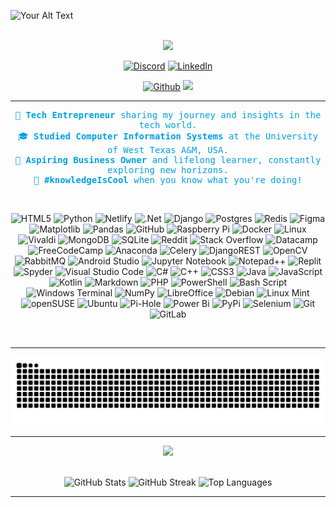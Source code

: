 ![Your Alt Text](assets/header.gif)
<br>
<br>

<p align="center">
    <img src="https://readme-typing-svg.herokuapp.com?font=Fira+Code&color=00A1E4&width=450&height=30&lines=👋+Hi,+I'm+Cesar..;Student;Tech+Entrepreneur;CIS+Graduate;Aspiring+Business+Owner..;Building+For+Small+Businesses..;Let's+Connect+and+Collaborate!&center=true">
</p>
    
<div align="center">
  <!-- Links -->
  <a href="https://discord.gg/EuZWYaKnxm"><img src="https://img.shields.io/badge/Discord-%237289DA.svg?style=for-the-badge&logo=discord&logoColor=white" alt="Discord"></a>
  <a href="https://www.linkedin.com/in/cesar-ortega-9091891b1/"><img src="https://img.shields.io/badge/LinkedIn-%230077B5.svg?style=for-the-badge&logo=linkedin&logoColor=white" alt="LinkedIn"></a>

[![Github](https://img.shields.io/github/followers/Byte-Repository?color=2)](https://github.com/Byte-Repository) [![](https://visitcount.itsvg.in/api?id=Byte-Repository&icon=0&color=2)](https://visitcount.itsvg.in)
</div>

---

<div align="center">
    <p style="font-family: 'Fira Code', monospace; color: #00A1E4;">
    🚀 <strong>Tech Entrepreneur</strong> sharing my journey and insights in the tech world.<br>  
    🎓 <strong>Studied Computer Information Systems</strong> at the University of West Texas A&M, USA.<br>  
    💼 <strong>Aspiring Business Owner</strong> and lifelong learner, constantly exploring new horizons.<br>  
    🧠 <strong>#knowledgeIsCool</strong> when you know what you're doing!<br>
    </p>
</div>

<br>

<div align="center">
    
![HTML5](https://img.shields.io/badge/html5-%23E34F26.svg?style=for-the-badge&logo=html5&logoColor=white) 
![Python](https://img.shields.io/badge/python-3670A0?style=for-the-badge&logo=python&logoColor=ffdd54) 
![Netlify](https://img.shields.io/badge/netlify-%23000000.svg?style=for-the-badge&logo=netlify&logoColor=#00C7B7) 
![.Net](https://img.shields.io/badge/.NET-5C2D91?style=for-the-badge&logo=.net&logoColor=white) 
![Django](https://img.shields.io/badge/django-%23092E20.svg?style=for-the-badge&logo=django&logoColor=white) 
![Postgres](https://img.shields.io/badge/postgres-%23316192.svg?style=for-the-badge&logo=postgresql&logoColor=white) 
![Redis](https://img.shields.io/badge/redis-%23DD0031.svg?style=for-the-badge&logo=redis&logoColor=white) 
![Figma](https://img.shields.io/badge/figma-%23F24E1E.svg?style=for-the-badge&logo=figma&logoColor=white) 
![Matplotlib](https://img.shields.io/badge/Matplotlib-%23ffffff.svg?style=for-the-badge&logo=Matplotlib&logoColor=black) 
![Pandas](https://img.shields.io/badge/pandas-%23150458.svg?style=for-the-badge&logo=pandas&logoColor=white) 
![GitHub](https://img.shields.io/badge/github-%23121011.svg?style=for-the-badge&logo=github&logoColor=white) 
![Raspberry Pi](https://img.shields.io/badge/-Raspberry_Pi-C51A4A?style=for-the-badge&logo=Raspberry-Pi) 
![Docker](https://img.shields.io/badge/docker-%230db7ed.svg?style=for-the-badge&logo=docker&logoColor=white) 
![Linux](https://img.shields.io/badge/Linux-FCC624.svg?style=for-the-badge&logo=linux&logoColor=black)
![Vivaldi](https://img.shields.io/badge/Vivaldi-EF3939?style=for-the-badge&logo=Vivaldi&logoColor=white)
![MongoDB](https://img.shields.io/badge/MongoDB-%234ea94b.svg?style=for-the-badge&logo=mongodb&logoColor=white)
![SQLite](https://img.shields.io/badge/sqlite-%2307405e.svg?style=for-the-badge&logo=sqlite&logoColor=white)
![Reddit](https://img.shields.io/badge/Reddit-%23FF4500.svg?style=for-the-badge&logo=Reddit&logoColor=white)
![Stack Overflow](https://img.shields.io/badge/-Stackoverflow-FE7A16?style=for-the-badge&logo=stack-overflow&logoColor=white)
![Datacamp](https://img.shields.io/badge/Datacamp-05192D?style=for-the-badge&logo=datacamp&logoColor=03E860)
![FreeCodeCamp](https://img.shields.io/badge/Freecodecamp-%23123.svg?&style=for-the-badge&logo=freecodecamp&logoColor=green)
![Anaconda](https://img.shields.io/badge/Anaconda-%2344A833.svg?style=for-the-badge&logo=anaconda&logoColor=white)
![Celery](https://img.shields.io/badge/celery-%23a9cc54.svg?style=for-the-badge&logo=celery&logoColor=ddf4a4)
![DjangoREST](https://img.shields.io/badge/DJANGO-REST-ff1709?style=for-the-badge&logo=django&logoColor=white&color=ff1709&labelColor=gray)
![OpenCV](https://img.shields.io/badge/opencv-%23white.svg?style=for-the-badge&logo=opencv&logoColor=white)
![RabbitMQ](https://img.shields.io/badge/Rabbitmq-FF6600?style=for-the-badge&logo=rabbitmq&logoColor=white)
![Android Studio](https://img.shields.io/badge/android%20studio-346ac1?style=for-the-badge&logo=android%20studio&logoColor=white)
![Jupyter Notebook](https://img.shields.io/badge/jupyter-%23FA0F00.svg?style=for-the-badge&logo=jupyter&logoColor=white)
![Notepad++](https://img.shields.io/badge/Notepad++-90E59A.svg?style=for-the-badge&logo=notepad%2b%2b&logoColor=black)
![Replit](https://img.shields.io/badge/Replit-DD1200?style=for-the-badge&logo=Replit&logoColor=white)
![Spyder](https://img.shields.io/badge/Spyder-838485?style=for-the-badge&logo=spyder%20ide&logoColor=maroon)
![Visual Studio Code](https://img.shields.io/badge/Visual%20Studio%20Code-0078d7.svg?style=for-the-badge&logo=visual-studio-code&logoColor=white)
![C#](https://img.shields.io/badge/c%23-%23239120.svg?style=for-the-badge&logo=csharp&logoColor=white)
![C++](https://img.shields.io/badge/c++-%2300599C.svg?style=for-the-badge&logo=c%2B%2B&logoColor=white)
![CSS3](https://img.shields.io/badge/css3-%231572B6.svg?style=for-the-badge&logo=css3&logoColor=white)
![Java](https://img.shields.io/badge/java-%23ED8B00.svg?style=for-the-badge&logo=openjdk&logoColor=white)
![JavaScript](https://img.shields.io/badge/javascript-%23323330.svg?style=for-the-badge&logo=javascript&logoColor=%23F7DF1E)
![Kotlin](https://img.shields.io/badge/kotlin-%237F52FF.svg?style=for-the-badge&logo=kotlin&logoColor=white)
![Markdown](https://img.shields.io/badge/markdown-%23000000.svg?style=for-the-badge&logo=markdown&logoColor=white)
![PHP](https://img.shields.io/badge/php-%23777BB4.svg?style=for-the-badge&logo=php&logoColor=white)
![PowerShell](https://img.shields.io/badge/PowerShell-%235391FE.svg?style=for-the-badge&logo=powershell&logoColor=white)
![Bash Script](https://img.shields.io/badge/bash_script-%23121011.svg?style=for-the-badge&logo=gnu-bash&logoColor=white)
![Windows Terminal](https://img.shields.io/badge/Windows%20Terminal-%234D4D4D.svg?style=for-the-badge&logo=windows-terminal&logoColor=white)
![NumPy](https://img.shields.io/badge/numpy-%23013243.svg?style=for-the-badge&logo=numpy&logoColor=white)
![LibreOffice](https://img.shields.io/badge/LibreOffice-%2318A303?style=for-the-badge&logo=LibreOffice&logoColor=white)
![Debian](https://img.shields.io/badge/Debian-D70A53?style=for-the-badge&logo=debian&logoColor=white)
![Linux Mint](https://img.shields.io/badge/Linux%20Mint-87CF3E?style=for-the-badge&logo=Linux%20Mint&logoColor=white)
![openSUSE](https://img.shields.io/badge/openSUSE-%2364B345?style=for-the-badge&logo=openSUSE&logoColor=white)
![Ubuntu](https://img.shields.io/badge/Ubuntu-E95420?style=for-the-badge&logo=ubuntu&logoColor=white)
![Pi-Hole](https://img.shields.io/badge/pihole-%2396060C.svg?style=for-the-badge&logo=pi-hole&logoColor=white)
![Power Bi](https://img.shields.io/badge/power_bi-F2C811?style=for-the-badge&logo=powerbi&logoColor=black)
![PyPi](https://img.shields.io/badge/pypi-%23ececec.svg?style=for-the-badge&logo=pypi&logoColor=1f73b7)
![Selenium](https://img.shields.io/badge/-selenium-%43B02A?style=for-the-badge&logo=selenium&logoColor=white)
![Git](https://img.shields.io/badge/git-%23F05033.svg?style=for-the-badge&logo=git&logoColor=white)
![GitLab](https://img.shields.io/badge/gitlab-%23181717.svg?style=for-the-badge&logo=gitlab&logoColor=white)

<br>

</div>

---

<div align="center">
    <picture>
      <source media="(prefers-color-scheme: dark)" srcset="https://raw.githubusercontent.com/Ronlin1/Ronlin1/output/github-contribution-grid-snake-dark.svg">
      <source media="(prefers-color-scheme: light)" srcset="https://raw.githubusercontent.com/Ronlin1/Ronlin1/output/github-contribution-grid-snake.svg">
      <img alt="github contribution grid snake animation" src="https://raw.githubusercontent.com/Ronlin1/Ronlin1/output/github-contribution-grid-snake.svg">
    </picture>
</div>   

---

<div align="center">
    
 ![](https://github-profile-trophy.vercel.app/?username=MdnadeemSarwar&theme=radical&no-frame=false&no-bg=true&margin-w=4)

 <br>
 
  <img src="https://github-readme-stats.vercel.app/api?username=Byte-Repository&theme=gruvbox&hide_border=false&include_all_commits=false&count_private=false&card_width=325&height=200" alt="GitHub Stats" />
  <img src="https://github-readme-streak-stats.herokuapp.com/?user=Byte-Repository&theme=gruvbox&hide_border=false&card_width=400&height=200" alt="GitHub Streak" />
  <img src="https://github-readme-stats.vercel.app/api/top-langs/?username=cega-dev&theme=gruvbox&hide_border=false&include_all_commits=false&count_private=false&layout=compact&card_width=325&height=200" alt="Top Languages" />
</div>

---

<div align="center">
  
</div>
